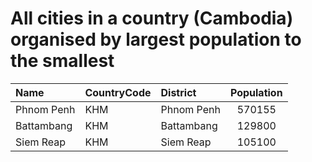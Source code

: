 # All cities in a country (Cambodia) organised by largest population to the smallest

| Name | CountryCode | District | Population |
| :--- | :--- | :--- | :---: |
|Phnom Penh|KHM|Phnom Penh|570155|
|Battambang|KHM|Battambang|129800|
|Siem Reap|KHM|Siem Reap|105100|
